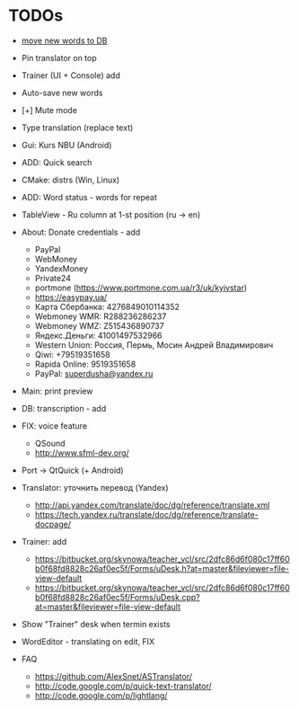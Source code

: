 # TODOs

- [move new words to DB](https://docs.google.com/spreadsheets/d/1m8uh17iOzbM5aj8NWxBxTZbrDobUbOsJepj_sH9Uz_A/edit)
- Pin translator on top
- Trainer (UI + Console) add
- Auto-save new words
- [+] Mute mode
- Type translation (replace text)
- Gui: Kurs NBU (Android)
- ADD: Quick search
- CMake: distrs (Win, Linux)
- ADD: Word status - words for repeat
- TableView - Ru column at 1-st position (ru -> en)

- About: Donate credentials - add

  - PayPal
  - WebMoney
  - YandexMoney
  - Private24
  - portmone (https://www.portmone.com.ua/r3/uk/kyivstar)
  - https://easypay.ua/
  - Карта Сбербанка: 4276849010114352
  - Webmoney WMR: R288236286237
  - Webmoney WMZ: Z515436890737
  - Яндекс.Деньги: 41001497532966
  - Western Union: Россия, Пермь, Мосин Андрей Владимирович
  - Qiwi: +79519351658
  - Rapida Online: 9519351658
  - PayPal: superdusha@yandex.ru

- Main: print preview
- DB: transcription - add

- FIX: voice feature

  - QSound
  - http://www.sfml-dev.org/

- Port -> QtQuick (+ Android)

- Translator: уточнить перевод (Yandex)

  - http://api.yandex.com/translate/doc/dg/reference/translate.xml
  - https://tech.yandex.ru/translate/doc/dg/reference/translate-docpage/

- Trainer: add

  - https://bitbucket.org/skynowa/teacher_vcl/src/2dfc86d6f080c17ff60b0f68fd8828c26af0ec5f/Forms/uDesk.h?at=master&fileviewer=file-view-default
  - https://bitbucket.org/skynowa/teacher_vcl/src/2dfc86d6f080c17ff60b0f68fd8828c26af0ec5f/Forms/uDesk.cpp?at=master&fileviewer=file-view-default

- Show "Trainer" desk when termin exists
- WordEditor - translating on edit, FIX

- FAQ

  - https://github.com/AlexSnet/ASTranslator/
  - http://code.google.com/p/quick-text-translator/
  - http://code.google.com/p/lightlang/